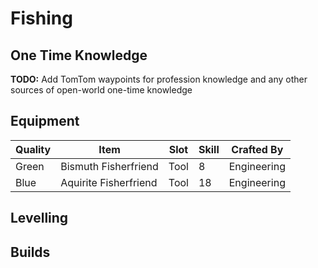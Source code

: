 # Fishing

## One Time Knowledge

**TODO:** Add TomTom waypoints for profession knowledge and any other sources of open-world one-time knowledge

## Equipment

| Quality | Item | Slot | Skill | Crafted By |
|-|-|-|-|-|
| Green | Bismuth Fisherfriend | Tool | 8 | Engineering |
| Blue | Aquirite Fisherfriend | Tool | 18 | Engineering |

## Levelling

## Builds